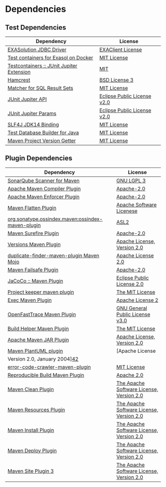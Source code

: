 <!-- @formatter:off -->
# Dependencies

## Test Dependencies

| Dependency                                     | License                           |
| ---------------------------------------------- | --------------------------------- |
| [EXASolution JDBC Driver][0]                   | [EXAClient License][1]            |
| [Test containers for Exasol on Docker][2]      | [MIT License][3]                  |
| [Testcontainers :: JUnit Jupiter Extension][4] | [MIT][5]                          |
| [Hamcrest][6]                                  | [BSD License 3][7]                |
| [Matcher for SQL Result Sets][8]               | [MIT License][9]                  |
| [JUnit Jupiter API][10]                        | [Eclipse Public License v2.0][11] |
| [JUnit Jupiter Params][10]                     | [Eclipse Public License v2.0][11] |
| [SLF4J JDK14 Binding][12]                      | [MIT License][13]                 |
| [Test Database Builder for Java][14]           | [MIT License][15]                 |
| [Maven Project Version Getter][16]             | [MIT License][17]                 |

## Plugin Dependencies

| Dependency                                              | License                                                        |
| ------------------------------------------------------- | -------------------------------------------------------------- |
| [SonarQube Scanner for Maven][18]                       | [GNU LGPL 3][19]                                               |
| [Apache Maven Compiler Plugin][20]                      | [Apache-2.0][21]                                               |
| [Apache Maven Enforcer Plugin][22]                      | [Apache-2.0][21]                                               |
| [Maven Flatten Plugin][23]                              | [Apache Software Licenese][21]                                 |
| [org.sonatype.ossindex.maven:ossindex-maven-plugin][24] | [ASL2][25]                                                     |
| [Maven Surefire Plugin][26]                             | [Apache-2.0][21]                                               |
| [Versions Maven Plugin][27]                             | [Apache License, Version 2.0][21]                              |
| [duplicate-finder-maven-plugin Maven Mojo][28]          | [Apache License 2.0][29]                                       |
| [Maven Failsafe Plugin][30]                             | [Apache-2.0][21]                                               |
| [JaCoCo :: Maven Plugin][31]                            | [Eclipse Public License 2.0][32]                               |
| [Project keeper maven plugin][33]                       | [The MIT License][34]                                          |
| [Exec Maven Plugin][35]                                 | [Apache License 2][21]                                         |
| [OpenFastTrace Maven Plugin][36]                        | [GNU General Public License v3.0][37]                          |
| [Build Helper Maven Plugin][38]                         | [The MIT License][39]                                          |
| [Apache Maven JAR Plugin][40]                           | [Apache License, Version 2.0][21]                              |
| [Maven PlantUML plugin][41]                             | [Apache License
                Version 2.0, January 2004][42] |
| [error-code-crawler-maven-plugin][43]                   | [MIT License][44]                                              |
| [Reproducible Build Maven Plugin][45]                   | [Apache 2.0][25]                                               |
| [Maven Clean Plugin][46]                                | [The Apache Software License, Version 2.0][25]                 |
| [Maven Resources Plugin][47]                            | [The Apache Software License, Version 2.0][25]                 |
| [Maven Install Plugin][48]                              | [The Apache Software License, Version 2.0][25]                 |
| [Maven Deploy Plugin][49]                               | [The Apache Software License, Version 2.0][25]                 |
| [Maven Site Plugin 3][50]                               | [The Apache Software License, Version 2.0][25]                 |

[0]: http://www.exasol.com
[1]: https://repo1.maven.org/maven2/com/exasol/exasol-jdbc/7.1.19/exasol-jdbc-7.1.19-license.txt
[2]: https://github.com/exasol/exasol-testcontainers/
[3]: https://github.com/exasol/exasol-testcontainers/blob/main/LICENSE
[4]: https://testcontainers.org
[5]: http://opensource.org/licenses/MIT
[6]: http://hamcrest.org/JavaHamcrest/
[7]: http://opensource.org/licenses/BSD-3-Clause
[8]: https://github.com/exasol/hamcrest-resultset-matcher/
[9]: https://github.com/exasol/hamcrest-resultset-matcher/blob/main/LICENSE
[10]: https://junit.org/junit5/
[11]: https://www.eclipse.org/legal/epl-v20.html
[12]: http://www.slf4j.org
[13]: http://www.opensource.org/licenses/mit-license.php
[14]: https://github.com/exasol/test-db-builder-java/
[15]: https://github.com/exasol/test-db-builder-java/blob/main/LICENSE
[16]: https://github.com/exasol/maven-project-version-getter/
[17]: https://github.com/exasol/maven-project-version-getter/blob/main/LICENSE
[18]: http://sonarsource.github.io/sonar-scanner-maven/
[19]: http://www.gnu.org/licenses/lgpl.txt
[20]: https://maven.apache.org/plugins/maven-compiler-plugin/
[21]: https://www.apache.org/licenses/LICENSE-2.0.txt
[22]: https://maven.apache.org/enforcer/maven-enforcer-plugin/
[23]: https://www.mojohaus.org/flatten-maven-plugin/
[24]: https://sonatype.github.io/ossindex-maven/maven-plugin/
[25]: http://www.apache.org/licenses/LICENSE-2.0.txt
[26]: https://maven.apache.org/surefire/maven-surefire-plugin/
[27]: https://www.mojohaus.org/versions/versions-maven-plugin/
[28]: https://basepom.github.io/duplicate-finder-maven-plugin
[29]: http://www.apache.org/licenses/LICENSE-2.0.html
[30]: https://maven.apache.org/surefire/maven-failsafe-plugin/
[31]: https://www.jacoco.org/jacoco/trunk/doc/maven.html
[32]: https://www.eclipse.org/legal/epl-2.0/
[33]: https://github.com/exasol/project-keeper/
[34]: https://github.com/exasol/project-keeper/blob/main/LICENSE
[35]: https://www.mojohaus.org/exec-maven-plugin
[36]: https://github.com/itsallcode/openfasttrace-maven-plugin
[37]: https://www.gnu.org/licenses/gpl-3.0.html
[38]: http://www.mojohaus.org/build-helper-maven-plugin/
[39]: https://opensource.org/licenses/mit-license.php
[40]: https://maven.apache.org/plugins/maven-jar-plugin/
[41]: https://github.com/Huluvu424242/plantuml-maven-plugin
[42]: https://www.apache.org/licenses/LICENSE-2.0
[43]: https://github.com/exasol/error-code-crawler-maven-plugin/
[44]: https://github.com/exasol/error-code-crawler-maven-plugin/blob/main/LICENSE
[45]: http://zlika.github.io/reproducible-build-maven-plugin
[46]: http://maven.apache.org/plugins/maven-clean-plugin/
[47]: http://maven.apache.org/plugins/maven-resources-plugin/
[48]: http://maven.apache.org/plugins/maven-install-plugin/
[49]: http://maven.apache.org/plugins/maven-deploy-plugin/
[50]: http://maven.apache.org/plugins/maven-site-plugin/
